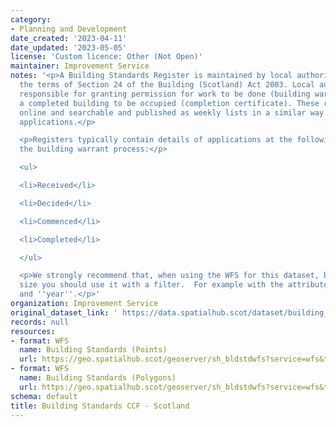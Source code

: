 ```yaml
---
category:
- Planning and Development
date_created: '2023-04-11'
date_updated: '2023-05-05'
license: 'Custom licence: Other (Not Open)'
maintainer: Improvement Service
notes: '<p>A Building Standards Register is maintained by local authorities under
  the terms of Section 24 of the Building (Scotland) Act 2003. Local authorities are
  responsible for granting permission for work to be done (building warrant) and for
  a completed building to be occupied (completion certificate). These registers are
  online and searchable and published as weekly lists in a similar way to planning
  applications.</p>

  <p>Registers typically contain details of applications at the following stages of
  the building warrant process:</p>

  <ul>

  <li>Received</li>

  <li>Decided</li>

  <li>Commenced</li>

  <li>Completed</li>

  </ul>

  <p>We strongly recommend that, when using the WFS for this dataset, because of it''s
  size you should use it with a filter.  For example with the attributes ''local_authority''
  and ''year''.</p>'
organization: Improvement Service
original_dataset_link: ' https://data.spatialhub.scot/dataset/building_standards_ccf-is'
records: null
resources:
- format: WFS
  name: Building Standards (Points)
  url: https://geo.spatialhub.scot/geoserver/sh_bldstdwfs?service=wfs&typeName=sh_bldstd:pub_bldstdpnt
- format: WFS
  name: Building Standards (Polygons)
  url: https://geo.spatialhub.scot/geoserver/sh_bldstdwfs?service=wfs&typeName=sh_bldstd:pub_bldstdpol
schema: default
title: Building Standards CCF - Scotland
---
```

